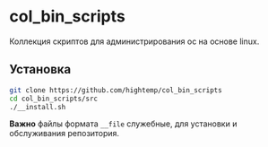 # col_bin_scripts

Коллекция скриптов для администрирования ос на основе linux.

## Установка

```bash
git clone https://github.com/hightemp/col_bin_scripts
cd col_bin_scripts/src
./__install.sh
```

**Важно** файлы формата `__file` служебные, для установки и обслуживания репозитория.